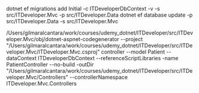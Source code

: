 dotnet ef migrations add Initial -c ITDeveloperDbContext -v -s src/ITDeveloper.Mvc -p src/ITDeveloper.Data
dotnet ef database update -p src/ITDeveloper.Data -s src/ITDeveloper.Mvc



 /Users/gilmaralcantara/work/courses/udemy_dotnet/ITDeveloper/src/ITDeveloper.Mvc/obj/dotnet-aspnet-codegenerator --project "/Users/gilmaralcantara/work/courses/udemy_dotnet/ITDeveloper/src/ITDeveloper.Mvc/ITDeveloper.Mvc.csproj" controller --model Patient --dataContext ITDeveloperDbContext  --referenceScriptLibraries   -name PatientController --no-build -outDir "/Users/gilmaralcantara/work/courses/udemy_dotnet/ITDeveloper/src/ITDeveloper.Mvc/Controllers" --controllerNamespace ITDeveloper.Mvc.Controllers
 